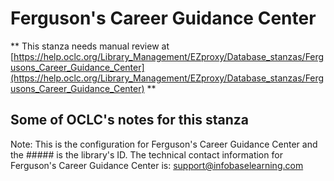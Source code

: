 # Ferguson's Career Guidance Center
** This stanza needs manual review at [https://help.oclc.org/Library_Management/EZproxy/Database_stanzas/Fergusons_Career_Guidance_Center](https://help.oclc.org/Library_Management/EZproxy/Database_stanzas/Fergusons_Career_Guidance_Center) **

## Some of OCLC's notes for this stanza

Note: This is the configuration for Ferguson's Career Guidance Center and the ##### is the library's ID. The technical contact information for Ferguson's Career Guidance Center is: support@infobaselearning.com

&nbsp;
